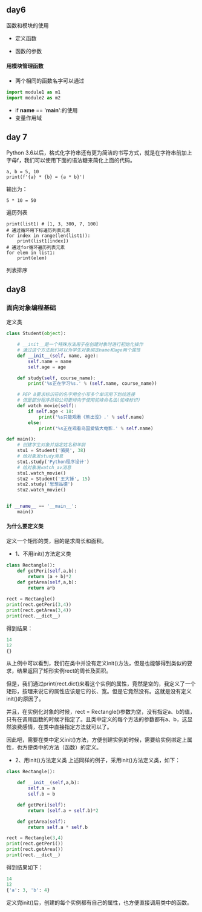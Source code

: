 day6 
---------------
函数和模块的使用    
* 定义函数   
+  函数的参数   
	
#### 用模块管理函数    
* 两个相同的函数名字可以通过

```Python
import module1 as m1   
import module2 as m2   
```  
* if __name__ == '__main__':的使用   
* 变量作用域

day 7
---------
Python 3.6以后，格式化字符串还有更为简洁的书写方式，就是在字符串前加上字母f，我们可以使用下面的语法糖来简化上面的代码。   
```
a, b = 5, 10
print(f'{a} * {b} = {a * b}')
```
输出为：   
```
5 * 10 = 50
```

遍历列表
```
print(list1) # [1, 3, 300, 7, 100]
# 通过循环用下标遍历列表元素
for index in range(len(list1)):
    print(list1[index])
# 通过for循环遍历列表元素
for elem in list1:
    print(elem)
```
列表排序

day8
------
### 面向对象编程基础
定义类
```Python
class Student(object):

    # __init__是一个特殊方法用于在创建对象时进行初始化操作
    # 通过这个方法我们可以为学生对象绑定name和age两个属性
    def __init__(self, name, age):
        self.name = name
        self.age = age

    def study(self, course_name):
        print('%s正在学习%s.' % (self.name, course_name))

    # PEP 8要求标识符的名字用全小写多个单词用下划线连接
    # 但是部分程序员和公司更倾向于使用驼峰命名法(驼峰标识)
    def watch_movie(self):
        if self.age < 18:
            print('%s只能观看《熊出没》.' % self.name)
        else:
            print('%s正在观看岛国爱情大电影.' % self.name)

def main():
    # 创建学生对象并指定姓名和年龄
    stu1 = Student('骆昊', 38)
    # 给对象发study消息
    stu1.study('Python程序设计')
    # 给对象发watch_av消息
    stu1.watch_movie()
    stu2 = Student('王大锤', 15)
    stu2.study('思想品德')
    stu2.watch_movie()


if __name__ == '__main__':
    main()
```

#### 为什么要定义类
定义一个矩形的类，目的是求周长和面积。
* 1、不用init()方法定义类
```Python
class Rectangle():
    def getPeri(self,a,b):
        return (a + b)*2
    def getArea(self,a,b):
        return a*b
	
rect = Rectangle()
print(rect.getPeri(3,4))
print(rect.getArea(3,4))
print(rect.__dict__)
```
得到结果：
```Python
14
12
{}
```  
从上例中可以看到，我们在类中并没有定义init()方法，但是也能够得到类似的要求，结果返回了矩形实例rect的周长及面积。     

但是，我们通过print(rect.dict)来看这个实例的属性，竟然是空的，我定义了一个矩形，按理来说它的属性应该是它的长、宽。但是它竟然没有。这就是没有定义init()的原因了。   

并且，在实例化对象的时候，rect = Rectangle()参数为空，没有指定a、b的值，只有在调用函数的时候才指定了。且类中定义的每个方法的参数都有a、b，这显然浪费感情，在类中直接指定方法就可以了。   

因此吧，需要在类中定义init()方法，方便创建实例的时候，需要给实例绑定上属性，也方便类中的方法（函数）的定义。

* 2、用init()方法定义类
上述同样的例子，采用init()方法定义类，如下：
```Python
class Rectangle():

    def __init__(self,a,b):
        self.a = a
        self.b = b

    def getPeri(self):
        return (self.a + self.b)*2

    def getArea(self):
        return self.a * self.b

rect = Rectangle(3,4)
print(rect.getPeri())
print(rect.getArea())
print(rect.__dict__)
```
得到结果如下：
```Python
14
12
{'a': 3, 'b': 4}
```
定义完init()后，创建的每个实例都有自己的属性，也方便直接调用类中的函数。
